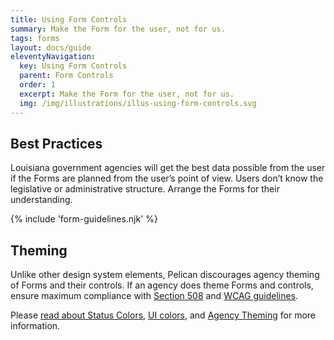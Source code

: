```yaml
---
title: Using Form Controls
summary: Make the Form for the user, not for us.
tags: forms
layout: docs/guide
eleventyNavigation:
  key: Using Form Controls
  parent: Form Controls
  order: 1
  excerpt: Make the Form for the user, not for us.
  img: /img/illustrations/illus-using-form-controls.svg
---
```


## Best Practices

Louisiana government agencies will get the best data possible from the user if the Forms are planned from the user’s point of view. Users don’t know the legislative or administrative structure. Arrange the Forms for their understanding.

{% include 'form-guidelines.njk' %}
    
## Theming

Unlike other design system elements, Pelican discourages agency theming of Forms and their controls. If an agency does theme Forms and controls, ensure maximum compliance with <a href="https://www.section508.gov/" target="_blank">Section 508</a> and <a href="https://www.w3.org/TR/WCAG21/" target="_blank">WCAG guidelines</a>.

Please [read about Status Colors](/foundation/status-colors/), [UI colors](/foundation/ui-colors/), and [Agency Theming](/foundation/agency-theming/) for more information.
